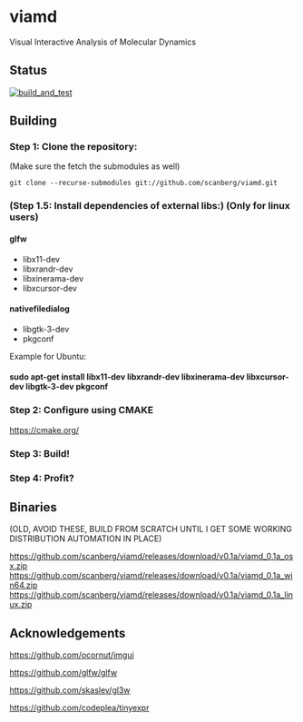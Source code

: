 # viamd
Visual Interactive Analysis of Molecular Dynamics

## Status
[![build_and_test](https://github.com/scanberg/viamd/workflows/build_and_test/badge.svg?branch=master)](http://github.com/scanberg/viamd/workflows/build_and_test)

## Building
### Step 1: Clone the repository:

(Make sure the fetch the submodules as well)

```git clone --recurse-submodules git://github.com/scanberg/viamd.git```

### (Step 1.5: Install dependencies of external libs:) (Only for linux users)
#### glfw
- libx11-dev
- libxrandr-dev
- libxinerama-dev
- libxcursor-dev

#### nativefiledialog
- libgtk-3-dev
- pkgconf

Example for Ubuntu:
#### sudo apt-get install libx11-dev libxrandr-dev libxinerama-dev libxcursor-dev libgtk-3-dev pkgconf

### Step 2: Configure using CMAKE

https://cmake.org/

### Step 3: Build!

### Step 4: Profit?

## Binaries
(OLD, AVOID THESE, BUILD FROM SCRATCH UNTIL I GET SOME WORKING DISTRIBUTION AUTOMATION IN PLACE)

https://github.com/scanberg/viamd/releases/download/v0.1a/viamd_0.1a_osx.zip
https://github.com/scanberg/viamd/releases/download/v0.1a/viamd_0.1a_win64.zip
https://github.com/scanberg/viamd/releases/download/v0.1a/viamd_0.1a_linux.zip

## Acknowledgements

https://github.com/ocornut/imgui

https://github.com/glfw/glfw

https://github.com/skaslev/gl3w

https://github.com/codeplea/tinyexpr
